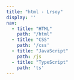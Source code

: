 ```yaml
---
title: "html - Lrsoy"
display: ''
nav:
  - title: "HTML"
    path: "/html"
  - title: "CSS"
    path: '/css'
  - title: "JavaScript"
    path: /js
  - title: "TypeScript"
    path: 'ts'
---
```

<SubNav :nav="frontmatter.nav" />

<ListPosts :address="'/basal'" type="html" />